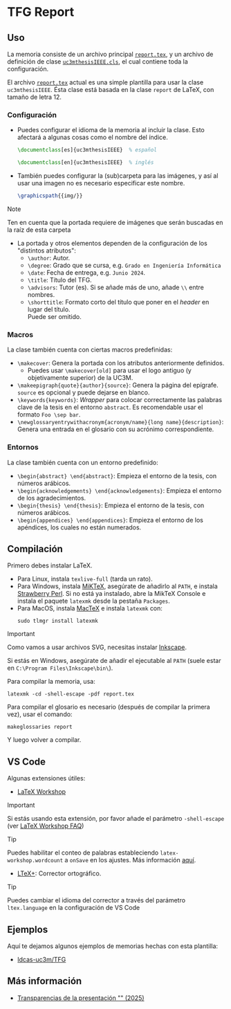 # TFG Report

## Uso
La memoria consiste de un archivo principal [`report.tex`](report.tex), y un archivo de definición de clase [`uc3mthesisIEEE.cls`](uc3mthesisIEEE.cls), el cual contiene toda la configuración.

El archivo [`report.tex`](report.tex) actual es una simple plantilla para usar la clase `uc3mthesisIEEE`. Ésta clase está basada en la clase `report` de LaTeX, con tamaño de letra 12.


### Configuración
- Puedes configurar el idioma de la memoria al incluir la clase. Esto afectará a algunas cosas como el nombre del índice.
    ```latex
    \documentclass[es]{uc3mthesisIEEE}  % español
    ```
    ```latex
    \documentclass[en]{uc3mthesisIEEE}  % inglés
    ```
- También puedes configurar la (sub)carpeta para las imágenes, y así al usar una imagen no es necesario especificar este nombre.
    ```latex
    \graphicspath{{img/}}
    ```
> [!NOTE]
> Ten en cuenta que la portada requiere de imágenes que serán buscadas en la raíz de esta carpeta

- La portada y otros elementos dependen de la configuración de los "distintos atributos":
    - `\author`: Autor.
    - `\degree`: Grado que se cursa, e.g. `Grado en Ingeniería Informática`
    - `\date`: Fecha de entrega, e.g. `Junio 2024`.
    - `\title`: Título del TFG.
    - `\advisors`: Tutor (es). Si se añade más de uno, añade `\\` entre nombres.  
    - `\shorttitle`: Formato corto del título que poner en el _header_ en lugar del título.  
    Puede ser omitido.



<!--
### Estilos de página
La clase cuenta con dos estilos de página definidos:
- `fancy`: En páginas impares, capítulo y página en el encabezado, en las impares, título del trabajo (o `\shorttitle` si está definido). El número de página varía de lugar dependiendo de si es página par o impar.
- `noheader`: Sin encabezado y con el número de página centrado abajo. Usado en cualquier lugar fuera de la parte de la tesis, y en la primera página de cada capítulo.
-->



### Macros
La clase también cuenta con ciertas macros predefinidas:
- `\makecover`: Genera la portada con los atributos anteriormente definidos.
    - Puedes usar `\makecover[old]` para usar el logo antiguo (y objetivamente superior) de la UC3M.
- `\makeepigraph{quote}{author}{source}`: Genera la página del epígrafe. `source` es opcional y puede dejarse en blanco.
- `\keywords{keywords}`: _Wrapper_ para colocar correctamente las palabras clave de la tesis en el entorno `abstract`. Es recomendable usar el formato `Foo \sep bar`.
- `\newglossaryentrywithacronym{acronym/name}{long name}{description}`: Genera una entrada en el glosario con su acrónimo correspondiente.


### Entornos
La clase también cuenta con un entorno predefinido:
- `\begin{abstract} \end{abstract}`: Empieza el entorno de la tesis, con números arábicos.
- `\begin{acknowledgements} \end{acknowledgements}`: Empieza el entorno de los agradecimientos.
- `\begin{thesis} \end{thesis}`: Empieza el entorno de la tesis, con números arábicos.
- `\begin{appendices} \end{appendices}`: Empieza el entorno de los apéndices, los cuales no están numerados.




## Compilación
Primero debes instalar LaTeX.

- Para Linux, instala `texlive-full` (tarda un rato).
- Para Windows, instala [MiKTeX](https://miktex.org/download#win), asegúrate de añadirlo al `PATH`, e instala [Strawberry Perl](https://strawberryperl.com/). Si no está ya instalado, abre la MikTeX Console e instala el paquete `latexmk` desde la pestaña `Packages`.
- Para MacOS, instala [MacTeX](https://www.tug.org/mactex/mactex-download.html) e instala `latexmk` con:
    ```
    sudo tlmgr install latexmk
    ```

> [!IMPORTANT]
> Como vamos a usar archivos SVG, necesitas instalar [Inkscape](https://inkscape.org/).
> 
> Si estás en Windows, asegúrate de añadir el ejecutable al `PATH` (suele estar en `C:\Program Files\Inkscape\bin\`).


Para compilar la memoria, usa:
```
latexmk -cd -shell-escape -pdf report.tex
```

Para compilar el glosario es necesario (después de compilar la primera vez), usar el comando:
```
makeglossaries report
```

Y luego volver a compilar.



## VS Code
Algunas extensiones útiles:
- [LaTeX Workshop](https://marketplace.visualstudio.com/items?itemName=James-Yu.latex-workshop)
> [!IMPORTANT]
> Si estás usando esta extensión, por favor añade el parámetro `-shell-escape` (ver [LaTeX Workshop FAQ](https://github.com/James-Yu/LaTeX-Workshop/wiki/FAQ#how-to-pass--shell-escape-to-latexmk))

> [!TIP]
> Puedes habilitar el conteo de palabras estableciendo `latex-workshop.wordcount` a `onSave` en los ajustes. Más información [aquí](https://github.com/James-Yu/LaTeX-Workshop/wiki/ExtraFeatures#counting-words).

- [LTeX+](https://marketplace.visualstudio.com/items?itemName=ltex-plus.vscode-ltex-plus): Corrector ortográfico.
> [!TIP]
> Puedes cambiar el idioma del corrector a través del parámetro `ltex.language` en la configuración de VS Code


## Ejemplos
Aquí te dejamos algunos ejemplos de memorias hechas con esta plantilla:
- [ldcas-uc3m/TFG](https://github.com/ldcas-uc3m/TFG/tree/main/report)


## Más información
- [Transparencias de la presentación "" (2025)](https://github.com/rajayonin/latex-thesis)